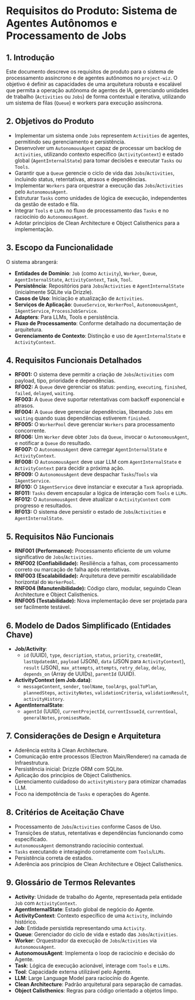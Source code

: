 # Requisitos do Produto: Sistema de Agentes Autônomos e Processamento de Jobs

## 1. Introdução

Este documento descreve os requisitos de produto para o sistema de processamento assíncrono e de agentes autônomos no `project-wiz`. O objetivo é definir as capacidades de uma arquitetura robusta e escalável que permita a operação autônoma de agentes de IA, gerenciando unidades de trabalho (`Activities` ou `Jobs`) de forma contextual e iterativa, utilizando um sistema de filas (`Queue`) e workers para execução assíncrona.

## 2. Objetivos do Produto

- Implementar um sistema onde `Jobs` representem `Activities` de agentes, permitindo seu gerenciamento e persistência.
- Desenvolver um `AutonomousAgent` capaz de processar um backlog de `Activities`, utilizando contexto específico (`ActivityContext`) e estado global (`AgentInternalState`) para tomar decisões e executar `Tasks` ou `Tools`.
- Garantir que a `Queue` gerencie o ciclo de vida das `Jobs`/`Activities`, incluindo status, retentativas, atrasos e dependências.
- Implementar `Workers` para orquestrar a execução das `Jobs`/`Activities` pelo `AutonomousAgent`.
- Estruturar `Tasks` como unidades de lógica de execução, independentes da gestão de estado e fila.
- Integrar `Tools` e `LLMs` no fluxo de processamento das `Tasks` e no raciocínio do `AutonomousAgent`.
- Adotar princípios de Clean Architecture e Object Calisthenics para a implementação.

## 3. Escopo da Funcionalidade

O sistema abrangerá:

- **Entidades de Domínio**: `Job` (como `Activity`), `Worker`, `Queue`, `AgentInternalState`, `ActivityContext`, `Task`, `Tool`.
- **Persistência**: Repositórios para `Jobs`/`Activities` e `AgentInternalState` (inicialmente SQLite via Drizzle).
- **Casos de Uso**: Iniciação e atualização de `Activities`.
- **Serviços de Aplicação**: `QueueService`, `WorkerPool`, `AutonomousAgent`, `IAgentService`, `ProcessJobService`.
- **Adapters**: Para LLMs, Tools e persistência.
- **Fluxo de Processamento**: Conforme detalhado na documentação de arquitetura.
- **Gerenciamento de Contexto**: Distinção e uso de `AgentInternalState` e `ActivityContext`.

## 4. Requisitos Funcionais Detalhados

- **RF001:** O sistema deve permitir a criação de `Jobs`/`Activities` com payload, tipo, prioridade e dependências.
- **RF002:** A `Queue` deve gerenciar os status: `pending`, `executing`, `finished`, `failed`, `delayed`, `waiting`.
- **RF003:** A `Queue` deve suportar retentativas com backoff exponencial e atrasos.
- **RF004:** A `Queue` deve gerenciar dependências, liberando `Jobs` em `waiting` quando suas dependências estiverem `finished`.
- **RF005:** O `WorkerPool` deve gerenciar `Workers` para processamento concorrente.
- **RF006:** Um `Worker` deve obter `Jobs` da `Queue`, invocar o `AutonomousAgent`, e notificar a `Queue` do resultado.
- **RF007:** O `AutonomousAgent` deve carregar `AgentInternalState` e `ActivityContext`.
- **RF008:** O `AutonomousAgent` deve usar LLM com `AgentInternalState` e `ActivityContext` para decidir a próxima ação.
- **RF009:** O `AutonomousAgent` deve despachar `Tasks`/`Tools` via `IAgentService`.
- **RF010:** O `IAgentService` deve instanciar e executar a `Task` apropriada.
- **RF011:** `Tasks` devem encapsular a lógica de interação com `Tools` e `LLMs`.
- **RF012:** O `AutonomousAgent` deve atualizar o `ActivityContext` com progresso e resultados.
- **RF013:** O sistema deve persistir o estado de `Jobs`/`Activities` e `AgentInternalState`.

## 5. Requisitos Não Funcionais

- **RNF001 (Performance):** Processamento eficiente de um volume significativo de `Jobs`/`Activities`.
- **RNF002 (Confiabilidade):** Resiliência a falhas, com processamento correto ou marcação de falha após retentativas.
- **RNF003 (Escalabilidade):** Arquitetura deve permitir escalabilidade horizontal do `WorkerPool`.
- **RNF004 (Manutenibilidade):** Código claro, modular, seguindo Clean Architecture e Object Calisthenics.
- **RNF005 (Testabilidade):** Nova implementação deve ser projetada para ser facilmente testável.

## 6. Modelo de Dados Simplificado (Entidades Chave)

- **Job/Activity**:
  - `id` (UUID), `type`, `description`, `status`, `priority`, `createdAt`, `lastUpdatedAt`, `payload` (JSON), `data` (JSON para `ActivityContext`), `result` (JSON), `max_attempts`, `attempts`, `retry_delay`, `delay`, `depends_on` (Array de UUIDs), `parentId` (UUID).
- **ActivityContext (em Job.data)**:
  - `messageContent`, `sender`, `toolName`, `toolArgs`, `goalToPlan`, `plannedSteps`, `activityNotes`, `validationCriteria`, `validationResult`, `activityHistory`.
- **AgentInternalState**:
  - `agentId` (UUID), `currentProjectId`, `currentIssueId`, `currentGoal`, `generalNotes`, `promisesMade`.

## 7. Considerações de Design e Arquitetura

- Aderência estrita à Clean Architecture.
- Comunicação entre processos (Electron Main/Renderer) na camada de Infraestrutura.
- Persistência inicial: Drizzle ORM com SQLite.
- Aplicação dos princípios de Object Calisthenics.
- Gerenciamento cuidadoso do `activityHistory` para otimizar chamadas LLM.
- Foco na idempotência de `Tasks` e operações do Agente.

## 8. Critérios de Aceitação Chave

- Processamento de `Jobs`/`Activities` conforme Casos de Uso.
- Transições de status, retentativas e dependências funcionando como especificado.
- `AutonomousAgent` demonstrando raciocínio contextual.
- `Tasks` executando e interagindo corretamente com `Tools`/`LLMs`.
- Persistência correta de estados.
- Aderência aos princípios de Clean Architecture e Object Calisthenics.

## 9. Glossário de Termos Relevantes

- **Activity**: Unidade de trabalho do Agente, representada pela entidade `Job` com `ActivityContext`.
- **AgentInternalState**: Estado global de negócio do Agente.
- **ActivityContext**: Contexto específico de uma `Activity`, incluindo histórico.
- **Job**: Entidade persistida representando uma `Activity`.
- **Queue**: Gerenciador do ciclo de vida e estado das `Jobs`/`Activities`.
- **Worker**: Orquestrador da execução de `Jobs`/`Activities` via `AutonomousAgent`.
- **AutonomousAgent**: Implementa o loop de raciocínio e decisão do Agente.
- **Task**: Lógica de execução acionável, interage com `Tools` e `LLMs`.
- **Tool**: Capacidade externa utilizável pelo Agente.
- **LLM**: Large Language Model para raciocínio do Agente.
- **Clean Architecture**: Padrão arquitetural para separação de camadas.
- **Object Calisthenics**: Regras para código orientado a objetos limpo.
